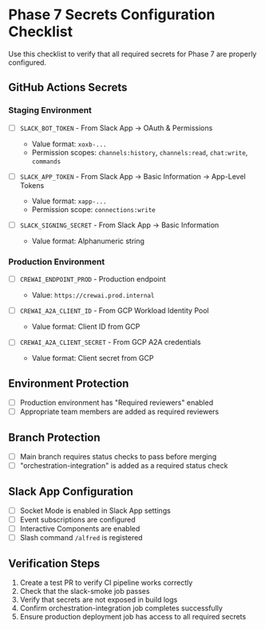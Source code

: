 # Phase 7 Secrets Configuration Checklist

Use this checklist to verify that all required secrets for Phase 7 are properly configured.

## GitHub Actions Secrets

### Staging Environment

- [ ] `SLACK_BOT_TOKEN` - From Slack App → OAuth & Permissions
  - Value format: `xoxb-...`
  - Permission scopes: `channels:history`, `channels:read`, `chat:write`, `commands`

- [ ] `SLACK_APP_TOKEN` - From Slack App → Basic Information → App-Level Tokens
  - Value format: `xapp-...`
  - Permission scope: `connections:write`

- [ ] `SLACK_SIGNING_SECRET` - From Slack App → Basic Information
  - Value format: Alphanumeric string

### Production Environment

- [ ] `CREWAI_ENDPOINT_PROD` - Production endpoint
  - Value: `https://crewai.prod.internal`

- [ ] `CREWAI_A2A_CLIENT_ID` - From GCP Workload Identity Pool
  - Value format: Client ID from GCP

- [ ] `CREWAI_A2A_CLIENT_SECRET` - From GCP A2A credentials
  - Value format: Client secret from GCP

## Environment Protection

- [ ] Production environment has "Required reviewers" enabled
- [ ] Appropriate team members are added as required reviewers

## Branch Protection

- [ ] Main branch requires status checks to pass before merging
- [ ] "orchestration-integration" is added as a required status check

## Slack App Configuration

- [ ] Socket Mode is enabled in Slack App settings
- [ ] Event subscriptions are configured
- [ ] Interactive Components are enabled
- [ ] Slash command `/alfred` is registered

## Verification Steps

1. Create a test PR to verify CI pipeline works correctly
2. Check that the slack-smoke job passes
3. Verify that secrets are not exposed in build logs
4. Confirm orchestration-integration job completes successfully
5. Ensure production deployment job has access to all required secrets